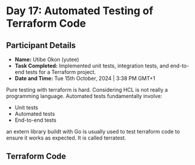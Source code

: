 # Day 17: Automated Testing of Terraform Code

## Participant Details

- **Name:** Utibe Okon (yutee)
- **Task Completed:** Implemented unit tests, integration tests, and end-to-end tests for a Terraform project.
- **Date and Time:** Tue 15th October, 2024 | 3:38 PM GMT+1

Pure testing with terraform is hard. Considering HCL is not really a programming language. 
Automated tests fundamentally involve:
- Unit tests
- Automated tests
- End-to-end tests

an extern library buildt with Go is usually used to test terraform code to ensure it works as expected. It is called terratest.

## Terraform Code 
```hcl

```